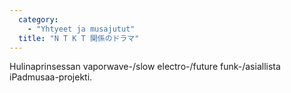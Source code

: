 ```yaml
---
  category: 
    - "Yhtyeet ja musajutut"
  title: "N T K T 関係のドラマ"
---
```

Hulinaprinsessan vaporwave-/slow electro-/future funk-/asiallista iPadmusaa-projekti.